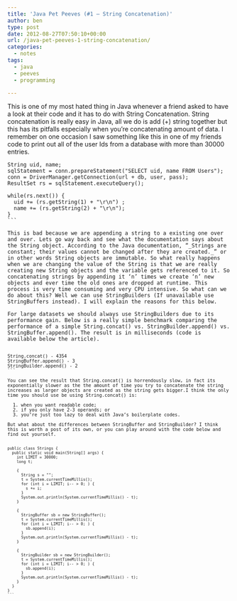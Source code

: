```yaml
---
title: 'Java Pet Peeves (#1 – String Concatenation)'
author: ben
type: post
date: 2012-08-27T07:50:10+00:00
url: /java-pet-peeves-1-string-concatenation/
categories:
  - notes
tags:
  - java
  - peeves
  - programming

---
```

This is one of my most hated thing in Java whenever a friend asked to have a look at their code and it has to do with String Concatenation. String concatenation is really easy in Java, all we do is add (+) string together but this has its pitfalls especially when you&#8217;re concatenating amount of data. I remember on one occasion I saw something like this in one of my friends code to print out all of the user Ids from a database with more than 30000 entries.

<pre><code class="java">String uid, name;
sqlStatement = conn.prepareStatement("SELECT uid, name FROM Users");
conn = DriverManager.getConnection(url + db, user, pass);
ResultSet rs = sqlStatement.executeQuery();

while(rs.next()) {
  uid += (rs.getString(1) + "\r\n") ;
  name += (rs.getString(2) + "\r\n");
}
```

This is bad because we are appending a string to a existing one over and over. Lets go way back and see what the documentation says about the String object. According to the Java documentation, &#8220;_Strings are constant; their values cannot be changed after they are created._&#8221; or in other words String objects are immutable. So what really happens when we are changing the value of the String is that we are really creating new String objects and the variable gets referenced to it. So concatenating strings by appending it &#8216;n&#8217; times we create &#8216;n&#8217; new objects and ever time the old ones are dropped at runtime. This process is very time consuming and very CPU intensive. So what can we do about this? Well we can use StringBuilders (If unavailable use StringBuffers instead). I will explain the reasons for this below.

For large datasets we should always use StringBuilders due to its performance gain. Below is a really simple benchmark comparing the performance of a simple String.concat() vs. StringBuilder.append() vs. StringBuffer.append(). The result is in milliseconds (code is available below the article).

<pre><code class="java">String.concat() - 4354
StringBuffer.append() - 3
StringBuilder.append() - 2
```

You can see the result that String.concat() is horrendously slow, in fact its exponentially slower as the the amount of time you try to concatenate the string increases as larger objects are created as the string gets bigger.I think the only time you should use be using String.concat() is:

  1. when you want readable code; 
  2. if you only have 2-3 operands; or 
  3. you&#8217;re just too lazy to deal with Java&#8217;s boilerplate codes.

But what about the differences between StringBuffer and StringBuilder? I think this is worth a post of its own, or you can play around with the code below and find out yourself.

<pre><code class="java">public class Strings {
  public static void main(String[] args) {
    int LIMIT = 30000;
    long t;

    {
      String s = "";
      t = System.currentTimeMillis();
      for (int i = LIMIT; i-- &gt; 0; ) {
        s += i;
      }
      System.out.println(System.currentTimeMillis() - t);
    }

    {
      StringBuffer sb = new StringBuffer();
      t = System.currentTimeMillis();
      for (int i = LIMIT; i-- &gt; 0; ) {
        sb.append(i);
      }
      System.out.println(System.currentTimeMillis() - t);
    }

    {
      StringBuilder sb = new StringBuilder();
      t = System.currentTimeMillis();
      for (int i = LIMIT; i-- &gt; 0; ) {
        sb.append(i);
      }
      System.out.println(System.currentTimeMillis() - t);
    }
  }
}
```